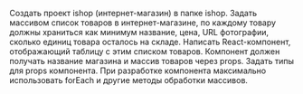 Создать проект ishop (интернет-магазин) в папке ishop.
Задать массивом список товаров в интернет-магазине, по каждому товару должны храниться как минимум название, цена, URL фотографии, сколько единиц товара осталось на складе.
Написать React-компонент, отображающий таблицу с этим списком товаров. Компонент должен получать название магазина и массив товаров через props.
Задать типы для props компонента.
При разработке компонента максимально использовать forEach и другие методы обработки массивов.
